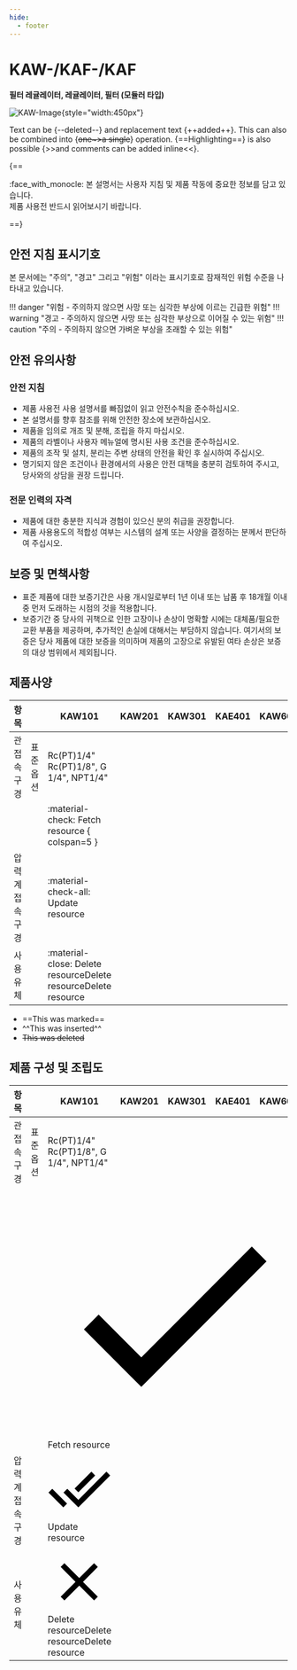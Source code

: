 ```yaml
---
hide:
  - footer
---
```

# KAW-/KAF-/KAF
**필터 레귤레이터, 레귤레이터, 필터 (모듈러 타입)**

![KAW-Image](/img/sample.png){style="width:450px"}


Text can be {--deleted--} and replacement text {++added++}. This can also be
combined into {~~one~>a single~~} operation. {==Highlighting==} is also
possible {>>and comments can be added inline<<}.


{==

:face_with_monocle:
본 설명서는 사용자 지침 및 제품 작동에 중요한 정보를 담고 있습니다.
<br>제품 사용전 반드시 읽어보시기 바랍니다.

==}


## 안전 지침 표시기호
본 문서에는 "주의", "경고" 그리고 "위험" 이라는 표시기호로 잠재적인 위험 수준을 나타내고 있습니다.

!!! danger "위험 - 주의하지 않으면 사망 또는 심각한 부상에 이르는 긴급한 위험"
!!! warning "경고 - 주의하지 않으면 사망 또는 심각한 부상으로 이어질 수 있는 위험"
!!! caution "주의 - 주의하지 않으면 가벼운 부상을 초래할 수 있는 위험"

## 안전 유의사항

### 안전 지침
* 제품 사용전 사용 설명서를 빠짐없이 읽고 안전수칙을 준수하십시오.
* 본 설명서를 향후 참조를 위해 안전한 장소에 보관하십시오.
* 제품을 임의로 개조 및 분해, 조립을 하지 마십시오.
* 제품의 라벨이나 사용자 메뉴얼에 명시된 사용 조건을 준수하십시오.
* 제품의 조작 및 설치, 분리는 주변 상태의 안전을 확인 후 실시하여 주십시오.
* 명기되지 않은 조건이나 환경에서의 사용은 안전 대책을 충분히 검토하여 주시고, 당사와의 상담을 권장 드립니다. 

### 전문 인력의 자격
* 제품에 대한 충분한 지식과 경험이 있으신 분의 취급을 권장합니다.
* 제품 사용용도의 적합성 여부는 시스템의 설계 또는 사양을 결정하는 분께서 판단하여 주십시오.

## 보증 및 면책사항
* 표준 제품에 대한 보증기간은 사용 개시일로부터 1년 이내 또는 납품 후 18개월 이내 중 먼저 도래하는 시점의 것을 적용합니다.
* 보증기간 중 당사의 귀책으로 인한 고장이나 손상이 명확할 시에는 대체품/필요한 교환 부품을 제공하며, 추가적인 손실에 대해서는 부담하지 않습니다. 여기서의 보증은 당사 제품에 대한 보증을 의미하며 제품의 고장으로 유발된 여타 손상은 보증의 대상 범위에서 제외됩니다. 

## 제품사양
| 항목            |               | KAW101                                                             | KAW201 | KAW301 | KAE401 | KAW601 |
| --------------- | ------------: | ------------------------------------------------------------------ | ------ | ------ | ------ | ------ |
| 관 접속구경     | 표준</br>옵션 | Rc(PT)1/4"</br>Rc(PT)1/8", G 1/4", NPT1/4"                         |        |        |        |        |
|                 |               | :material-check:     Fetch resource   { colspan=5 }                |        |        |        |        |
| 압력계 접속구경 |               | :material-check-all: Update resource                               |        |        |        |        |
| 사용유체        |               | :material-close:     Delete resourceDelete resourceDelete resource |        |        |        |        |


- ==This was marked==
- ^^This was inserted^^
- ~~This was deleted~~

## 제품 구성 및 조립도

<table>
<thead>
<tr>
<th>항목</th>
<th align="right"></th>
<th>KAW101</th>
<th>KAW201</th>
<th>KAW301</th>
<th>KAE401</th>
<th>KAW601</th>
</tr>
</thead>
<tbody>
<tr>
<td>관 접속구경</td>
<td align="right">표준<br>옵션</td>
<td>Rc(PT)1/4"<br>Rc(PT)1/8", G 1/4", NPT1/4"</td>
<td></td>
<td></td>
<td></td>
<td></td>
</tr>
<tr>
<td></td>
<td align="right"></td>
<td colspan="5"><span class="twemoji"><svg xmlns="http://www.w3.org/2000/svg" viewBox="0 0 24 24"><path d="M21 7 9 19l-5.5-5.5 1.41-1.41L9 16.17 19.59 5.59 21 7Z"></path></svg></span>     Fetch resource</td>
</tr>
<tr>
<td>압력계 접속구경</td>
<td align="right"></td>
<td><span class="twemoji"><svg xmlns="http://www.w3.org/2000/svg" viewBox="0 0 24 24"><path d="M.41 13.41 6 19l1.41-1.42L1.83 12m20.41-6.42L11.66 16.17 7.5 12l-1.43 1.41L11.66 19l12-12M18 7l-1.41-1.42-6.35 6.35 1.42 1.41L18 7Z"></path></svg></span> Update resource</td>
<td></td>
<td></td>
<td></td>
<td></td>
</tr>
<tr>
<td>사용유체</td>
<td align="right"></td>
<td><span class="twemoji"><svg xmlns="http://www.w3.org/2000/svg" viewBox="0 0 24 24"><path d="M19 6.41 17.59 5 12 10.59 6.41 5 5 6.41 10.59 12 5 17.59 6.41 19 12 13.41 17.59 19 19 17.59 13.41 12 19 6.41Z"></path></svg></span>     Delete resourceDelete resourceDelete resource</td>
<td></td>
<td></td>
<td></td>
<td></td>
</tr>
</tbody>
</table>